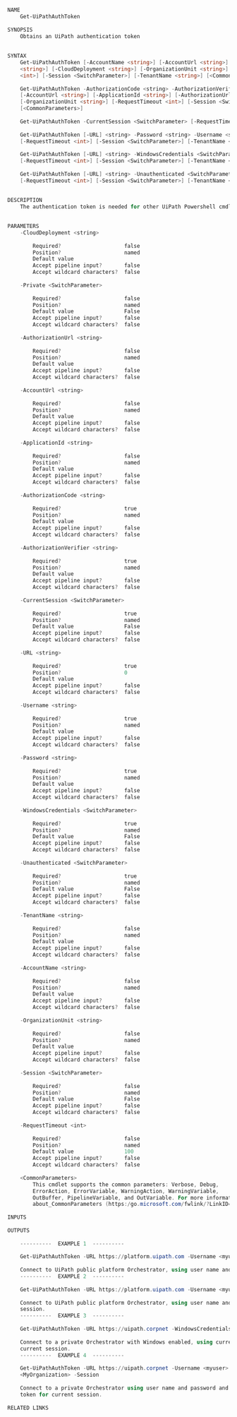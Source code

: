 ﻿```PowerShell

NAME
    Get-UiPathAuthToken
    
SYNOPSIS
    Obtains an UiPath authentication token
    
    
SYNTAX
    Get-UiPathAuthToken [-AccountName <string>] [-AccountUrl <string>] [-ApplicationId <string>] [-AuthorizationUrl 
    <string>] [-CloudDeployment <string>] [-OrganizationUnit <string>] [-Private <SwitchParameter>] [-RequestTimeout 
    <int>] [-Session <SwitchParameter>] [-TenantName <string>] [<CommonParameters>]
    
    Get-UiPathAuthToken -AuthorizationCode <string> -AuthorizationVerifier <string> [-AccountName <string>] 
    [-AccountUrl <string>] [-ApplicationId <string>] [-AuthorizationUrl <string>] [-CloudDeployment <string>] 
    [-OrganizationUnit <string>] [-RequestTimeout <int>] [-Session <SwitchParameter>] [-TenantName <string>] 
    [<CommonParameters>]
    
    Get-UiPathAuthToken -CurrentSession <SwitchParameter> [-RequestTimeout <int>] [<CommonParameters>]
    
    Get-UiPathAuthToken [-URL] <string> -Password <string> -Username <string> [-OrganizationUnit <string>] 
    [-RequestTimeout <int>] [-Session <SwitchParameter>] [-TenantName <string>] [<CommonParameters>]
    
    Get-UiPathAuthToken [-URL] <string> -WindowsCredentials <SwitchParameter> [-OrganizationUnit <string>] 
    [-RequestTimeout <int>] [-Session <SwitchParameter>] [-TenantName <string>] [<CommonParameters>]
    
    Get-UiPathAuthToken [-URL] <string> -Unauthenticated <SwitchParameter> [-OrganizationUnit <string>] 
    [-RequestTimeout <int>] [-Session <SwitchParameter>] [-TenantName <string>] [<CommonParameters>]
    
    
DESCRIPTION
    The authentication token is needed for other UiPath Powershell cmdlets.
    

PARAMETERS
    -CloudDeployment <string>
        
        Required?                    false
        Position?                    named
        Default value                
        Accept pipeline input?       false
        Accept wildcard characters?  false
        
    -Private <SwitchParameter>
        
        Required?                    false
        Position?                    named
        Default value                False
        Accept pipeline input?       false
        Accept wildcard characters?  false
        
    -AuthorizationUrl <string>
        
        Required?                    false
        Position?                    named
        Default value                
        Accept pipeline input?       false
        Accept wildcard characters?  false
        
    -AccountUrl <string>
        
        Required?                    false
        Position?                    named
        Default value                
        Accept pipeline input?       false
        Accept wildcard characters?  false
        
    -ApplicationId <string>
        
        Required?                    false
        Position?                    named
        Default value                
        Accept pipeline input?       false
        Accept wildcard characters?  false
        
    -AuthorizationCode <string>
        
        Required?                    true
        Position?                    named
        Default value                
        Accept pipeline input?       false
        Accept wildcard characters?  false
        
    -AuthorizationVerifier <string>
        
        Required?                    true
        Position?                    named
        Default value                
        Accept pipeline input?       false
        Accept wildcard characters?  false
        
    -CurrentSession <SwitchParameter>
        
        Required?                    true
        Position?                    named
        Default value                False
        Accept pipeline input?       false
        Accept wildcard characters?  false
        
    -URL <string>
        
        Required?                    true
        Position?                    0
        Default value                
        Accept pipeline input?       false
        Accept wildcard characters?  false
        
    -Username <string>
        
        Required?                    true
        Position?                    named
        Default value                
        Accept pipeline input?       false
        Accept wildcard characters?  false
        
    -Password <string>
        
        Required?                    true
        Position?                    named
        Default value                
        Accept pipeline input?       false
        Accept wildcard characters?  false
        
    -WindowsCredentials <SwitchParameter>
        
        Required?                    true
        Position?                    named
        Default value                False
        Accept pipeline input?       false
        Accept wildcard characters?  false
        
    -Unauthenticated <SwitchParameter>
        
        Required?                    true
        Position?                    named
        Default value                False
        Accept pipeline input?       false
        Accept wildcard characters?  false
        
    -TenantName <string>
        
        Required?                    false
        Position?                    named
        Default value                
        Accept pipeline input?       false
        Accept wildcard characters?  false
        
    -AccountName <string>
        
        Required?                    false
        Position?                    named
        Default value                
        Accept pipeline input?       false
        Accept wildcard characters?  false
        
    -OrganizationUnit <string>
        
        Required?                    false
        Position?                    named
        Default value                
        Accept pipeline input?       false
        Accept wildcard characters?  false
        
    -Session <SwitchParameter>
        
        Required?                    false
        Position?                    named
        Default value                False
        Accept pipeline input?       false
        Accept wildcard characters?  false
        
    -RequestTimeout <int>
        
        Required?                    false
        Position?                    named
        Default value                100
        Accept pipeline input?       false
        Accept wildcard characters?  false
        
    <CommonParameters>
        This cmdlet supports the common parameters: Verbose, Debug,
        ErrorAction, ErrorVariable, WarningAction, WarningVariable,
        OutBuffer, PipelineVariable, and OutVariable. For more information, see 
        about_CommonParameters (https:/go.microsoft.com/fwlink/?LinkID=113216). 
    
INPUTS
    
OUTPUTS
    
    ----------  EXAMPLE 1  ----------
    
    Get-UiPathAuthToken -URL https://platform.uipath.com -Username <myuser> -Password <mypassword>
    
    Connect to UiPath public platform Orchestrator, using user name and password.
    ----------  EXAMPLE 2  ----------
    
    Get-UiPathAuthToken -URL https://platform.uipath.com -Username <myuser> -Password <mypassword> -Session
    
    Connect to UiPath public platform Orchestrator, using user name and password and save the token for the current 
    session.
    ----------  EXAMPLE 3  ----------
    
    Get-UiPathAuthToken -URL https://uipath.corpnet -WindowsCredentials -Session
    
    Connect to a private Orchestrator with Windows enabled, using current Windows credentials and save the token for 
    current session.
    ----------  EXAMPLE 4  ----------
    
    Get-UiPathAuthToken -URL https://uipath.corpnet -Username <myuser> -Password <mypassword> -OrganizationUnit 
    <MyOrganization> -Session
    
    Connect to a private Orchestrator using user name and password and selects a current Organization Unit, saves the 
    token for current session.
    
RELATED LINKS



```
